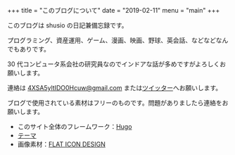 +++
title = "このブログについて"
date = "2019-02-11"
menu = "main"
+++

このブログは shusio の日記兼備忘録です。

プログラミング、資産運用、ゲーム、漫画、映画、野球、英会話、などなどなんでもありです。

30 代コンピュータ系会社の研究員なのでインドアな話が多めですがよろしくお願いします。

連絡は [4XSA5yltIDO0Hcuw@gmail.com](mailto:4XSA5yltIDO0Hcuw@gmail.com) または[ツイッター](https://twitter.com/shusio1)へお願いします。

ブログで使用されている素材はフリーのものです。問題がありましたら連絡をお願いします。

+ このサイト全体のフレームワーク：[Hugo](https://gohugo.io/)
+ [テーマ](https://github.com/dim0627/hugo_theme_robust)
+ 画像素材：[FLAT ICON DESIGN](http://flat-icon-design.com)

